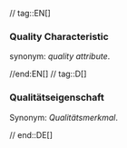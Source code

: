 // tag::EN[]
### Quality Characteristic

synonym: _quality attribute_.


//end:EN[] // tag::D[]
### Qualitätseigenschaft

Synonym: *Qualitätsmerkmal*.


// end::DE[]

